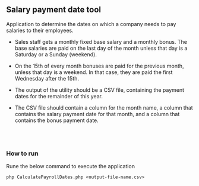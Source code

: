 ## Salary payment date tool

Application to determine the dates on which a company needs to pay salaries to their employees.

- Sales staff gets a monthly fixed base salary and a monthly bonus.
The base salaries are paid on the last day of the month unless that day is a Saturday or a Sunday (weekend).

- On the 15th of every month bonuses are paid for the previous month, unless that day is a weekend. In that case, they are paid the first Wednesday after the 15th. 

- The output of the utility should be a CSV file, containing the payment dates for the remainder of this year. 

- The CSV file should contain a column for the month name, a column that contains the salary payment date for that month, and a column that contains the bonus payment date.

<br/>
<br/>

### How to run

Rune the below command to execute the application

`php CalculatePayrollDates.php <output-file-name.csv>`
